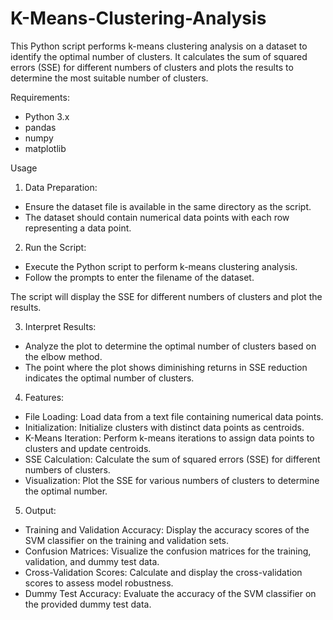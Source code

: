 # K-Means-Clustering-Analysis
This Python script performs k-means clustering analysis on a dataset to identify the optimal number of clusters. It calculates the sum of squared errors (SSE) for different numbers of clusters and plots the results to determine the most suitable number of clusters.

Requirements:
- Python 3.x
- pandas
- numpy
- matplotlib

Usage

1. Data Preparation:

- Ensure the dataset file is available in the same directory as the script.
- The dataset should contain numerical data points with each row representing a data point.

2. Run the Script:
- Execute the Python script to perform k-means clustering analysis.
- Follow the prompts to enter the filename of the dataset.

The script will display the SSE for different numbers of clusters and plot the results.

3. Interpret Results:
- Analyze the plot to determine the optimal number of clusters based on the elbow method.
- The point where the plot shows diminishing returns in SSE reduction indicates the optimal number of clusters.

4. Features:
- File Loading: Load data from a text file containing numerical data points.
- Initialization: Initialize clusters with distinct data points as centroids.
- K-Means Iteration: Perform k-means iterations to assign data points to clusters and update centroids.
- SSE Calculation: Calculate the sum of squared errors (SSE) for different numbers of clusters.
- Visualization: Plot the SSE for various numbers of clusters to determine the optimal number.

5. Output:
- Training and Validation Accuracy: Display the accuracy scores of the SVM classifier on the training and validation sets.
- Confusion Matrices: Visualize the confusion matrices for the training, validation, and dummy test data.
- Cross-Validation Scores: Calculate and display the cross-validation scores to assess model robustness.
- Dummy Test Accuracy: Evaluate the accuracy of the SVM classifier on the provided dummy test data.
